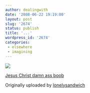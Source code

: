 ```yaml
---
author: dealingwith
date: '2008-06-22 19:19:00'
layout: post
slug: '2674'
status: publish
title: '...'
wordpress_id: '2674'
categories:
 - elsewhere
 - imagining
---
```


[![][1]][2]

[Jesus Christ damn ass boob][3]

Originally uploaded by [lonelysandwich][4]


   [1]: http://farm4.static.flickr.com/3060/2556274985_bbed8e440c_m.jpg

   [2]: http://www.flickr.com/photos/ratio/2556274985/ (photo sharing)

   [3]: http://www.flickr.com/photos/ratio/2556274985/

   [4]: http://www.flickr.com/people/ratio/

